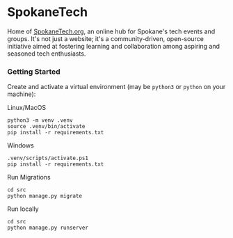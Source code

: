 # SpokaneTech
Home of [SpokaneTech.org](https://SpokaneTech.org), an online hub for Spokane's tech events and groups. It's not just a website; it's a community-driven, open-source initiative aimed at fostering learning and collaboration among aspiring and seasoned tech enthusiasts.


### Getting Started

Create and activate a virtual environment (may be `python3` or `python` on your machine):

Linux/MacOS
```
python3 -m venv .venv
source .venv/bin/activate
pip install -r requirements.txt
```

Windows
```
.venv/scripts/activate.ps1
pip install -r requirements.txt
```



Run Migrations
```
cd src
python manage.py migrate
```

Run locally

```
cd src
python manage.py runserver
```
